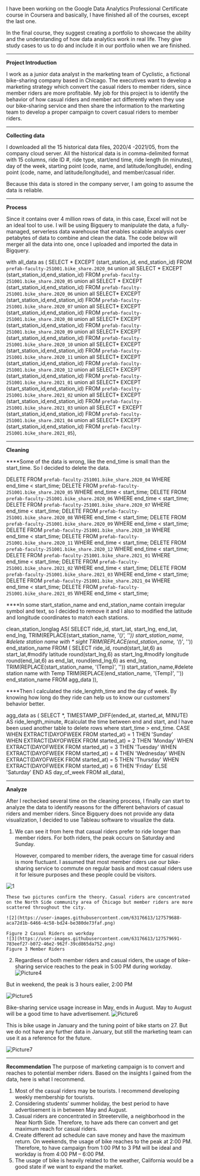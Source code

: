   I have been working on the Google Data Analytics Professional Certificate course in Coursera and basically, I have finished all of the courses, except the last one.


   In the final course, they suggest creating a portfolio to showcase the ability and the understanding of how data analytics work in real life. They give study cases to us to do and include it in our portfolio when we are finished.
****************************************************************************************************************

**Project Introduction**


   I work as a junior data analyst in the marketing team of Cyclistic, a fictional bike-sharing company based in Chicago. The executives want to develop a marketing strategy which convert the casual riders to member riders, since member riders are more profitable. My job for this project is to identify the behavior of how casual riders and member act differently when they use our bike-sharing service and then share the information to the marketing team to develop a proper campaign to covert casual riders to member riders.
************************************************************************************

**Collecting data**


   I downloaded all the 15 historical data files, 2020/4 -2021/05, from the company cloud server. All the historical data is in comma-delimited format with 15 columns, ride ID #, ride type, start/end time, ride length (in minutes), day of the week, starting point (code, name, and latitude/longitude), ending point (code, name, and latitude/longitude), and member/casual rider.


   Because this data is stored in the company server, I am going to assume the data is reliable.

********************************************************************************
**Process** 


Since it contains over 4 million rows of data, in this case, Excel will not be an ideal tool to use.  I will be using Bigquery to manipulate the data, a fully-managed, serverless data warehouse that enables scalable analysis over petabytes of data to combine and clean the data. 
The code below will merger all the data into one, once I uploaded and imported the data in Bigquery.

with all_data as (
SELECT * EXCEPT (start_station_id, end_station_id) FROM `prefab-faculty-251001.bike_share.2020_04` 
union all
SELECT * EXCEPT (start_station_id,end_station_id) FROM `prefab-faculty-251001.bike_share.2020_05` 
union all
SELECT * EXCEPT (start_station_id,end_station_id) FROM `prefab-faculty-251001.bike_share.2020_06`
union all
SELECT* EXCEPT (start_station_id,end_station_id) FROM `prefab-faculty-251001.bike_share.2020_07` 
union all
SELECT* EXCEPT (start_station_id,end_station_id) FROM `prefab-faculty-251001.bike_share.2020_08` 
union all
SELECT* EXCEPT (start_station_id,end_station_id) FROM `prefab-faculty-251001.bike_share.2020_09` 
union all
SELECT* EXCEPT (start_station_id,end_station_id) FROM `prefab-faculty-251001.bike_share.2020_10` 
union all
SELECT* EXCEPT (start_station_id,end_station_id) FROM `prefab-faculty-251001.bike_share.2020_11` 
union all
SELECT* EXCEPT (start_station_id,end_station_id) FROM `prefab-faculty-251001.bike_share.2020_12` 
union all
SELECT* EXCEPT (start_station_id,end_station_id) FROM `prefab-faculty-251001.bike_share.2021_01` 
union all
SELECT* EXCEPT (start_station_id,end_station_id) FROM `prefab-faculty-251001.bike_share.2021_02` 
union all
SELECT* EXCEPT (start_station_id,end_station_id) FROM `prefab-faculty-251001.bike_share.2021_03` 
union all
SELECT * EXCEPT (start_station_id,end_station_id) FROM `prefab-faculty-251001.bike_share.2021_04` 
union all
SELECT* EXCEPT (start_station_id,end_station_id) FROM `prefab-faculty-251001.bike_share.2021_05`),
********************************************************************************
**Cleaning**


****Some of the data is wrong, like the end_time is small than the start_time. So I decided to delete the data.


DELETE FROM `prefab-faculty-251001.bike_share.2020_04` WHERE end_time < start_time;
DELETE FROM `prefab-faculty-251001.bike_share.2020_05` WHERE end_time < start_time;
DELETE FROM `prefab-faculty-251001.bike_share.2020_06` WHERE end_time < start_time;
DELETE FROM `prefab-faculty-251001.bike_share.2020_07` WHERE end_time < start_time;
DELETE FROM `prefab-faculty-251001.bike_share.2020_08` WHERE end_time < start_time;
DELETE FROM `prefab-faculty-251001.bike_share.2020_09` WHERE end_time < start_time;
DELETE FROM `prefab-faculty-251001.bike_share.2020_10` WHERE end_time < start_time;
DELETE FROM `prefab-faculty-251001.bike_share.2020_11` WHERE end_time < start_time;
DELETE FROM `prefab-faculty-251001.bike_share.2020_12` WHERE end_time < start_time;
DELETE FROM `prefab-faculty-251001.bike_share.2021_01` WHERE end_time < start_time;
DELETE FROM `prefab-faculty-251001.bike_share.2021_02` WHERE end_time < start_time;
DELETE FROM `prefab-faculty-251001.bike_share.2021_03` WHERE end_time < start_time;
DELETE FROM `prefab-faculty-251001.bike_share.2021_04` WHERE end_time < start_time;
DELETE FROM `prefab-faculty-251001.bike_share.2021_05` WHERE end_time < start_time;



****In some start_station_name and end_station_name contain irregular symbol and text, so I decided to remove it and I also to modified the latitude and longitude coordinates to match each stations. 




clean_station_longlag AS(
SELECT
ride_id,
start_lat,
start_lng,
end_lat,
end_lng,
TRIM(REPLACE(start_station_name, '(*)', '')) start_station_name, #delete station name with * sight
TRIM(REPLACE(end_station_name, '(*)', '')) end_station_name
FROM (
SELECT
ride_id,
round(start_lat,6) as start_lat,#modify latitude 
round(start_lng,6) as start_lng,#modify longitude 
round(end_lat,6) as end_lat,
round(end_lng,6) as end_lng,
TRIM(REPLACE(start_station_name, '(Temp)', '')) start_station_name,#delete station name with Temp
TRIM(REPLACE(end_station_name, '(Temp)', '')) end_station_name
FROM
agg_data )),



****Then I calculated the ride_lenghth_time and the day of week. By knowing how long do they ride can help us to know our customers’ behavior better.


agg_data as (
SELECT
*,
TIMESTAMP_DIFF(ended_at, started_at, MINUTE) AS ride_length_minute, #calculat the time between end and start, and I have been used another table to delete rows where start_time > end_time.
    CASE
      WHEN EXTRACT(DAYOFWEEK FROM started_at) = 1 THEN 'Sunday'    
      WHEN EXTRACT(DAYOFWEEK
    FROM
      started_at) = 2 THEN 'Monday'
      WHEN EXTRACT(DAYOFWEEK FROM started_at) = 3 THEN 'Tuesday'
      WHEN EXTRACT(DAYOFWEEK
    FROM
      started_at) = 4 THEN 'Wednesday'
      WHEN EXTRACT(DAYOFWEEK FROM started_at) = 5 THEN 'Thursday'
      WHEN EXTRACT(DAYOFWEEK
    FROM
      started_at) = 6 THEN 'Friday'
    ELSE
    'Saturday'
  END
    AS day_of_week
  FROM
    all_data),

****************************************************************************************************************
**Analyze**

After I rechecked several time on the cleaning process, I finally can start to analyze the data to identify reasons for the different behaviors of casual riders and member riders.
Since Bigquery does not provide any data visualization, I decided to use Tableau software to visualize the data.

1. We can see it from here that casual riders prefer to ride longer than member riders. For both riders, the peak occurs on Saturday and Sunday.
 
	However, compared to member riders, the average time for casual riders is more fluctuant. I assumed that most member riders use our bike-sharing service to commute on regular basis and most casual riders use it for leisure purposes and these people could be visitors.

	
 ![1](https://user-images.githubusercontent.com/63176613/127579623-b6265f55-2e1a-49c9-9f71-1dfd27ff6a2c.png)
 
	These two pictures confirm the theory. Casual riders are concentrated on the North Side community area of Chicago but member riders are more scattered throughout the city.

	![2](https://user-images.githubusercontent.com/63176613/127579688-aca72d1b-6466-4c58-bd24-be380de73faf.png)

	Figure 2 Casual Riders on workday
	![3](https://user-images.githubusercontent.com/63176613/127579691-783eef27-b072-46e2-962f-39cd865da752.png)
	Figure 3 Member Riders
 
 
 
 

2. Regardless of both member riders and casual riders, the usage of bike-sharing service reaches to the peak in 5:00 PM during workday.
 ![Picture4](https://user-images.githubusercontent.com/63176613/127579794-c72ccf81-b9b0-41d2-bcbd-5f6c48294c8b.png)	

But in weekend, the peak is 3 hours ealier, 2:00 PM
 
![Picture5](https://user-images.githubusercontent.com/63176613/127579862-acbfb851-83c1-4fb3-827a-64f28c06498a.png)



Bike-sharing service usage increase in May, ends in August. May to August will be a good time to have advertisement. 
 ![Picture6](https://user-images.githubusercontent.com/63176613/127579895-6696ddbf-05fd-463d-94c3-1ba02464a9f6.png)


This is bike usage in January and the tuning point of bike starts on 27. But we do not have any further data in January, but still the marketing team can use it as a reference for the future.
 
![Picture7](https://user-images.githubusercontent.com/63176613/127579902-c8001509-6402-4153-a480-b0d016508962.png)



****************************************************
**Recommendation**
	The purpose of marketing campaign is to convert and reaches to potential member riders. Based on the insights I gained from the data, here is what I recommend.

1.	Most of the casual riders may be tourists. I recommend developing weekly membership for tourists. 
2.	Considering students’ summer holiday, the best period to have advertisement is in between May and August. 
3.	Casual riders are concentrated in Streeterville, a neighborhood in the Near North Side. Therefore, to have ads there can convert and get maximum reach for casual riders.
4.	Create different ad schedule can save money and have the maximum return. On weekends, the usage of bike reaches to the peak at 2:00 PM. Therefore, to have campaign from 1:00 PM to 3 PM will be ideal and workday is from 4:00 PM – 6:00 PM.
5.	The usage of bike is heavily related to the weather, California would be a good state if we want to expand the market.
